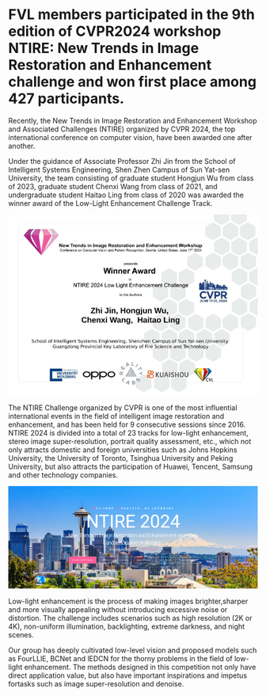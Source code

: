 # FVL members participated in the 9th edition of CVPR2024 workshop NTIRE: New Trends in Image Restoration and Enhancement challenge and won first place among 427 participants.

Recently, the New Trends in Image Restoration and Enhancement Workshop and Associated Challenges (NTIRE) organized by CVPR 2024, the top international conference on computer vision, have been awarded one after another.

Under the guidance of Associate Professor Zhi Jin from the School of Intelligent Systems Engineering, Shen Zhen Campus of Sun Yat-sen University, the team consisting of graduate student Hongjun Wu from class of 2023, graduate student Chenxi Wang from class of 2021, and undergraduate student Haitao Ling from class of 2020 was awarded the winner award of the Low-Light Enhancement Challenge Track.

![photo](https://github.com/FVL2020/fvl.github.com/blob/master/news_photos/NTIREaward.png)

The NTlRE Challenge organized by CVPR is one of the most influential international events in the field of intelligent image restoration and enhancement, and has been held for 9 consecutive sessions since 2016. NTIRE 2024 is divided into a total of 23 tracks for low-light enhancement, stereo image super-resolution, portrait quality assessment, etc., which not only attracts domestic and foreign universities such as Johns Hopkins University, the University of Toronto, Tsinghua University and Peking University, but also attracts the participation of Huawei, Tencent, Samsung and other technology companies. 

![photo](https://github.com/FVL2020/fvl.github.com/blob/master/news_photos/NTIREpage.png) 

Low-light enhancement is the process of making images brighter,sharper and more visually appealing without introducing excessive noise or distortion. The challenge includes scenarios such as high resolution (2K or 4K), non-uniform illumination, backlighting, extreme darkness, and night scenes. 

Our group has deeply cultivated low-level vision and proposed models such as FourLLlE, BCNet and lEDCN for the thorny problems in the field of low-light enhancement. The methods designed in this competition not only have direct application value, but also have important inspirations and impetus fortasks such as image super-resolution and denoise.
